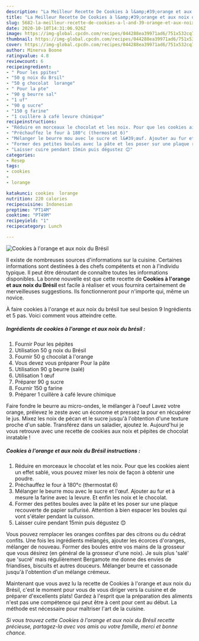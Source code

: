 ```yaml
---
description: "La Meilleur Recette De Cookies à l&amp;#39;orange et aux noix du Brésil"
title: "La Meilleur Recette De Cookies à l&amp;#39;orange et aux noix du Brésil"
slug: 5682-la-meilleur-recette-de-cookies-a-l-and-39-orange-et-aux-noix-du-bresil
date: 2020-10-10T14:31:06.926Z
image: https://img-global.cpcdn.com/recipes/044288ea39971ad6/751x532cq70/cookies-a-lorange-et-aux-noix-du-bresil-photo-principale-de-la-recette.jpg
thumbnail: https://img-global.cpcdn.com/recipes/044288ea39971ad6/751x532cq70/cookies-a-lorange-et-aux-noix-du-bresil-photo-principale-de-la-recette.jpg
cover: https://img-global.cpcdn.com/recipes/044288ea39971ad6/751x532cq70/cookies-a-lorange-et-aux-noix-du-bresil-photo-principale-de-la-recette.jpg
author: Minerva Boone
ratingvalue: 4.8
reviewcount: 6
recipeingredient:
- " Pour les ppites"
- "50 g noix du Brsil"
- "50 g chocolat  lorange"
- " Pour la pte"
- "90 g beurre sal"
- "1 uf"
- "90 g sucre"
- "150 g farine"
- "1 cuillère à café levure chimique"
recipeinstructions:
- "Réduire en morceaux le chocolat et les noix. Pour que les cookies aient un effet sablé, vous pouvez mixer les noix de façon à obtenir une poudre."
- "Préchauffez le four à 180°c (thermostat 6)"
- "Mélanger le beurre mou avec le sucre et l&#39;œuf. Ajouter au fur et à mesure la farine avec la levure. Et enfin les noix et le chocolat."
- "Former des petites boules avec la pâte et les poser sur une plaque recouverte de papier sulfurisé. Attention à bien espacer les boules qui vont s&#39;étaler pendant la cuisson."
- "Laisser cuire pendant 15min puis dégustez 😊"
categories:
- Resep
tags:
- cookies
- 
- lorange

katakunci: cookies  lorange 
nutrition: 220 calories
recipecuisine: Indonesian
preptime: "PT14M"
cooktime: "PT49M"
recipeyield: "1"
recipecategory: Lunch

---
```



![Cookies à l&#39;orange et aux noix du Brésil](https://img-global.cpcdn.com/recipes/044288ea39971ad6/751x532cq70/cookies-a-lorange-et-aux-noix-du-bresil-photo-principale-de-la-recette.jpg)

Il existe de nombreuses sources d'informations sur la cuisine. Certaines informations sont destinées à des chefs compétents et non à l'individu typique. Il peut être déroutant de connaître toutes les informations disponibles. La bonne nouvelle est que cette recette de <strong> Cookies à l&#39;orange et aux noix du Brésil </strong> est facile à réaliser et vous fournira certainement de merveilleuses suggestions. Ils fonctionneront pour n'importe qui, même un novice.

<!--inarticleads1-->

À faire cookies à l&#39;orange et aux noix du brésil tue seul besion 9 Ingrédients et 5 pas. Voici comment vous atteindre cette.

##### Ingrédients de cookies à l&#39;orange et aux noix du brésil :

1. Fournir  Pour les pépites
1. Utilisation 50 g noix du Brésil
1. Fournir 50 g chocolat à l&#39;orange
1. Vous devez vous préparer  Pour la pâte
1. Utilisation 90 g beurre (salé)
1. Utilisation 1 œuf
1. Préparer 90 g sucre
1. Fournir 150 g farine
1. Préparer 1 cuillère à café levure chimique


Faire fondre le beurre au micro-ondes, le mélanger à l&#39;oeuf Lavez votre orange, prélevez le zeste avec un économe et pressez la pour en récupérer le jus. Mixez les noix de pécan et le sucre jusqu&#39;à l&#39;obtention d&#39;une texture proche d&#39;un sable. Transférez dans un saladier, ajoutez le. Aujourd&#39;hui je vous retrouve avec une recette de cookies aux noix et pépites de chocolat inratable ! 

<!--inarticleads2-->

##### Cookies à l&#39;orange et aux noix du Brésil instructions :

1. Réduire en morceaux le chocolat et les noix. Pour que les cookies aient un effet sablé, vous pouvez mixer les noix de façon à obtenir une poudre.
1. Préchauffez le four à 180°c (thermostat 6)
1. Mélanger le beurre mou avec le sucre et l&#39;œuf. Ajouter au fur et à mesure la farine avec la levure. Et enfin les noix et le chocolat.
1. Former des petites boules avec la pâte et les poser sur une plaque recouverte de papier sulfurisé. Attention à bien espacer les boules qui vont s&#39;étaler pendant la cuisson.
1. Laisser cuire pendant 15min puis dégustez 😊


Vous pouvez remplacer les oranges confites par des citrons ou du cédrat confits. Une fois les ingrédients mélangés, ajouter les écorces d&#39;oranges, mélanger de nouveau. Former des boules entre vos mains de la grosseur que vous désirez (en général de la grosseur d&#39;une noix). Je suis plus &#39;salé&#39; que &#39;sucré&#39; mais régulièrement Bergamote me donne des envies de friandises, biscuits et autres douceurs. Mélanger beurre et cassonade jusqu&#39;à l&#39;obtention d&#39;un mélange crémeux. 

<!--inarticleads1-->

<p>
Maintenant que vous avez lu la recette de Cookies à l&#39;orange et aux noix du Brésil, c'est le moment pour vous de vous diriger vers la cuisine et de préparer d'excellents plats! Gardez à l'esprit que la préparation des aliments n'est pas une compétence qui peut être à cent pour cent au début. La méthode est nécessaire pour maîtriser l'art de la cuisine.
</p>

<p>
<i>Si vous trouvez cette Cookies à l&#39;orange et aux noix du Brésil recette précieuse, partagez-la avec vos amis ou votre famille, merci et bonne chance.</i>
</p>
